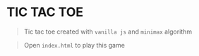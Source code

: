 # TIC TAC TOE

> Tic tac toe created with `vanilla js` and `minimax` algorithm

> Open `index.html` to play this game
